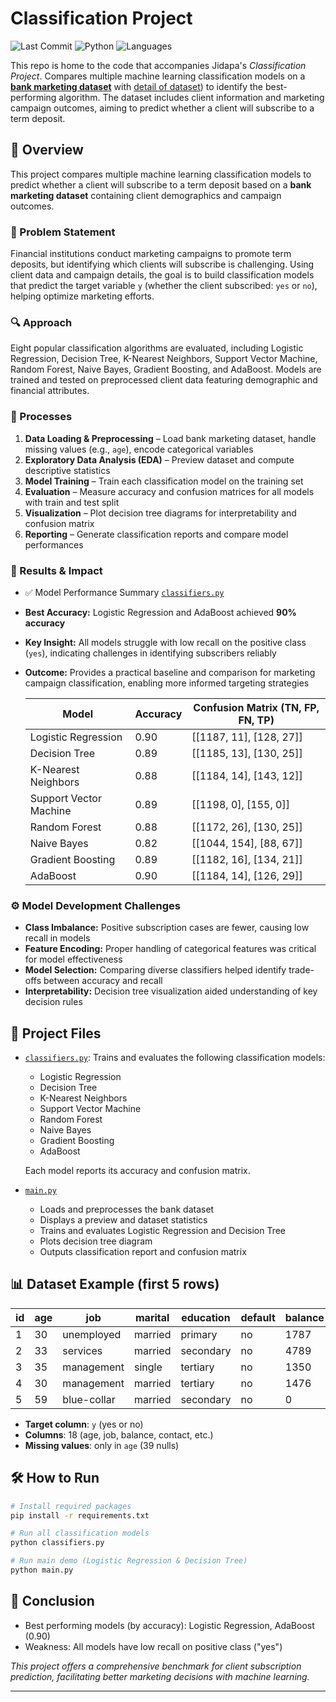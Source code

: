 # Classification Project
![Last Commit](https://img.shields.io/github/last-commit/JPP-J/classification_project?style=flat-square)
![Python](https://img.shields.io/badge/Python-96.2%25-blue?style=flat-square)
![Languages](https://img.shields.io/github/languages/count/JPP-J/classification_project?style=flat-square)

This repo is home to the code that accompanies Jidapa's *Classification Project*. Compares multiple machine learning classification models on a [**bank marketing dataset**](https://drive.google.com/file/d/1QctGSSR5wSQk6cbdjBrKjYcUPs6PHNHN/view?usp=drive_link) with [detail of dataset](https://drive.google.com/file/d/1K2wneqZNolblPX2WBbC2keoxZSg7ATYe/view?usp=sharing)) to identify the best-performing algorithm. The dataset includes client information and marketing campaign outcomes, aiming to predict whether a client will subscribe to a term deposit.

## 📌 Overview

This project compares multiple machine learning classification models to predict whether a client will subscribe to a term deposit based on a **bank marketing dataset** containing client demographics and campaign outcomes.

### 🧩 Problem Statement

Financial institutions conduct marketing campaigns to promote term deposits, but identifying which clients will subscribe is challenging. Using client data and campaign details, the goal is to build classification models that predict the target variable `y` (whether the client subscribed: `yes` or `no`), helping optimize marketing efforts.

### 🔍 Approach

Eight popular classification algorithms are evaluated, including Logistic Regression, Decision Tree, K-Nearest Neighbors, Support Vector Machine, Random Forest, Naive Bayes, Gradient Boosting, and AdaBoost. Models are trained and tested on preprocessed client data featuring demographic and financial attributes.

### 🎢 Processes

1. **Data Loading & Preprocessing** – Load bank marketing dataset, handle missing values (e.g., `age`), encode categorical variables  
2. **Exploratory Data Analysis (EDA)** – Preview dataset and compute descriptive statistics  
3. **Model Training** – Train each classification model on the training set  
4. **Evaluation** – Measure accuracy and confusion matrices for all models with train and test split
5. **Visualization** – Plot decision tree diagrams for interpretability and confusion matrix 
6. **Reporting** – Generate classification reports and compare model performances  

### 🎯 Results & Impact
- ✅ Model Performance Summary [`classifiers.py`](classifiers.py)
- **Best Accuracy:** Logistic Regression and AdaBoost achieved **90% accuracy**  
- **Key Insight:** All models struggle with low recall on the positive class (`yes`), indicating challenges in identifying subscribers reliably  
- **Outcome:** Provides a practical baseline and comparison for marketing campaign classification, enabling more informed targeting strategies

  | Model                  | Accuracy | Confusion Matrix (TN, FP, FN, TP) |
  |------------------------|----------|------------------------------------|
  | Logistic Regression    | 0.90     | [[1187, 11], [128, 27]]            |
  | Decision Tree          | 0.89     | [[1185, 13], [130, 25]]            |
  | K-Nearest Neighbors    | 0.88     | [[1184, 14], [143, 12]]            |
  | Support Vector Machine | 0.89     | [[1198, 0], [155, 0]]              |
  | Random Forest          | 0.88     | [[1172, 26], [130, 25]]            |
  | Naive Bayes            | 0.82     | [[1044, 154], [88, 67]]            |
  | Gradient Boosting      | 0.89     | [[1182, 16], [134, 21]]            |
  | AdaBoost               | 0.90     | [[1184, 14], [126, 29]]            |


### ⚙️ Model Development Challenges

- **Class Imbalance:** Positive subscription cases are fewer, causing low recall in models  
- **Feature Encoding:** Proper handling of categorical features was critical for model effectiveness  
- **Model Selection:** Comparing diverse classifiers helped identify trade-offs between accuracy and recall  
- **Interpretability:** Decision tree visualization aided understanding of key decision rules

## 📂 Project Files

- [`classifiers.py`](classifiers.py): Trains and evaluates the following classification models:
  - Logistic Regression
  - Decision Tree
  - K-Nearest Neighbors
  - Support Vector Machine
  - Random Forest
  - Naive Bayes
  - Gradient Boosting
  - AdaBoost

  Each model reports its accuracy and confusion matrix.

- [`main.py`](main.py)
  - Loads and preprocesses the bank dataset
  - Displays a preview and dataset statistics
  - Trains and evaluates Logistic Regression and Decision Tree
  - Plots decision tree diagram
  - Outputs classification report and confusion matrix



## 📊 Dataset Example (first 5 rows)

| id | age | job         | marital | education | default | balance | housing | loan |
|----|-----|-------------|---------|-----------|---------|---------|---------|------|
| 1  | 30  | unemployed  | married | primary   | no      | 1787    | no      | no   |
| 2  | 33  | services    | married | secondary | no      | 4789    | yes     | yes  |
| 3  | 35  | management  | single  | tertiary  | no      | 1350    | yes     | no   |
| 4  | 30  | management  | married | tertiary  | no      | 1476    | yes     | yes  |
| 5  | 59  | blue-collar | married | secondary | no      | 0       | yes     | no   |

- **Target column**: `y` (yes or no)
- **Columns**: 18 (age, job, balance, contact, etc.)
- **Missing values**: only in `age` (39 nulls)


## 🛠 How to Run

```bash
# Install required packages
pip install -r requirements.txt

# Run all classification models
python classifiers.py

# Run main demo (Logistic Regression & Decision Tree)
python main.py
````


📌 Conclusion
-------------------------------------------------------------------

- Best performing models (by accuracy): Logistic Regression, AdaBoost (0.90)
- Weakness: All models have low recall on positive class ("yes")



*This project offers a comprehensive benchmark for client subscription prediction, facilitating better marketing decisions with machine learning.*

---

